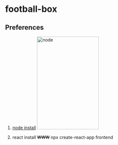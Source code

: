 # football-box
## Preferences
1. [node install](https://nodejs.org/ko/)
<img src="https://nodejs.org/static/images/logo.svg" width="200px" height="300px" title="node" alt="node"></img>

2. react install
₩₩₩
  npx create-react-app frontend
```
